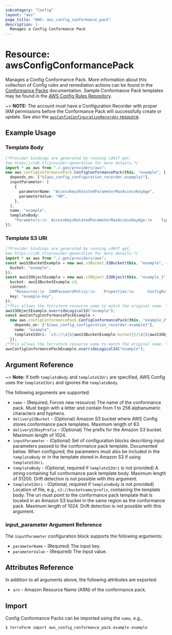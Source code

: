 ```yaml
---
subcategory: "Config"
layout: "aws"
page_title: "AWS: aws_config_conformance_pack"
description: |-
  Manages a Config Conformance Pack
---
```


# Resource: awsConfigConformancePack

Manages a Config Conformance Pack. More information about this collection of Config rules and remediation actions can be found in the
[Conformance Packs](https://docs.aws.amazon.com/config/latest/developerguide/conformance-packs.html) documentation.
Sample Conformance Pack templates may be found in the
[AWS Config Rules Repository](https://github.com/awslabs/aws-config-rules/tree/master/aws-config-conformance-packs).

\~> **NOTE:** The account must have a Configuration Recorder with proper IAM permissions before the Conformance Pack will
successfully create or update. See also the
[`awsConfigConfigurationRecorder` resource](/docs/providers/aws/r/config_configuration_recorder.html).

## Example Usage

### Template Body

```typescript
/*Provider bindings are generated by running cdktf get.
See https://cdk.tf/provider-generation for more details.*/
import * as aws from "./.gen/providers/aws";
new aws.configConformancePack.ConfigConformancePack(this, "example", {
  depends_on: ["${aws_config_configuration_recorder.example}"],
  inputParameter: [
    {
      parameterName: "AccessKeysRotatedParameterMaxAccessKeyAge",
      parameterValue: "90",
    },
  ],
  name: "example",
  templateBody:
    "Parameters:\n  AccessKeysRotatedParameterMaxAccessKeyAge:\n    Type: String\nResources:\n  IAMPasswordPolicy:\n    Properties:\n      ConfigRuleName: IAMPasswordPolicy\n      Source:\n        Owner: AWS\n        SourceIdentifier: IAM_PASSWORD_POLICY\n    Type: AWS::Config::ConfigRule\n",
});

```

### Template S3 URI

```typescript
/*Provider bindings are generated by running cdktf get.
See https://cdk.tf/provider-generation for more details.*/
import * as aws from "./.gen/providers/aws";
const awsS3BucketExample = new aws.s3Bucket.S3Bucket(this, "example", {
  bucket: "example",
});
const awsS3ObjectExample = new aws.s3Object.S3Object(this, "example_1", {
  bucket: awsS3BucketExample.id,
  content:
    "Resources:\n  IAMPasswordPolicy:\n    Properties:\n      ConfigRuleName: IAMPasswordPolicy\n      Source:\n        Owner: AWS\n        SourceIdentifier: IAM_PASSWORD_POLICY\n    Type: AWS::Config::ConfigRule\n",
  key: "example-key",
});
/*This allows the Terraform resource name to match the original name. You can remove the call if you don't need them to match.*/
awsS3ObjectExample.overrideLogicalId("example");
const awsConfigConformancePackExample =
  new aws.configConformancePack.ConfigConformancePack(this, "example_2", {
    depends_on: ["${aws_config_configuration_recorder.example}"],
    name: "example",
    templateS3Uri: `s3://\${${awsS3BucketExample.bucket}}/\${${awsS3ObjectExample.key}}`,
  });
/*This allows the Terraform resource name to match the original name. You can remove the call if you don't need them to match.*/
awsConfigConformancePackExample.overrideLogicalId("example");

```

## Argument Reference

\~> **Note:** If both `templateBody` and `templateS3Uri` are specified, AWS Config uses the `templateS3Uri` and ignores the `templateBody`.

The following arguments are supported:

* `name` - (Required, Forces new resource) The name of the conformance pack. Must begin with a letter and contain from 1 to 256 alphanumeric characters and hyphens.
* `deliveryS3Bucket` - (Optional) Amazon S3 bucket where AWS Config stores conformance pack templates. Maximum length of 63.
* `deliveryS3KeyPrefix` - (Optional) The prefix for the Amazon S3 bucket. Maximum length of 1024.
* `inputParameter` - (Optional) Set of configuration blocks describing input parameters passed to the conformance pack template. Documented below. When configured, the parameters must also be included in the `templateBody` or in the template stored in Amazon S3 if using `templateS3Uri`.
* `templateBody` - (Optional, required if `templateS3Uri` is not provided) A string containing full conformance pack template body. Maximum length of 51200. Drift detection is not possible with this argument.
* `templateS3Uri` - (Optional, required if `templateBody` is not provided) Location of file, e.g., `s3://bucketname/prefix`, containing the template body. The uri must point to the conformance pack template that is located in an Amazon S3 bucket in the same region as the conformance pack. Maximum length of 1024. Drift detection is not possible with this argument.

### input\_parameter Argument Reference

The `inputParameter` configuration block supports the following arguments:

* `parameterName` - (Required) The input key.
* `parameterValue` - (Required) The input value.

## Attributes Reference

In addition to all arguments above, the following attributes are exported:

* `arn` - Amazon Resource Name (ARN) of the conformance pack.

## Import

Config Conformance Packs can be imported using the `name`, e.g.,

```console
$ terraform import aws_config_conformance_pack.example example
```
